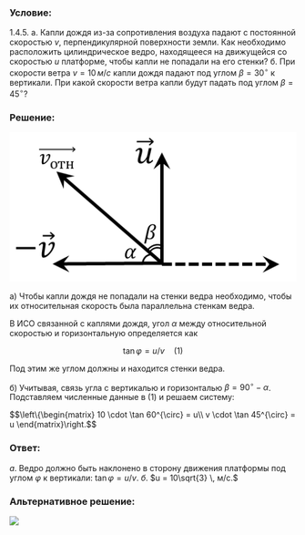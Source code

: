 ###  Условие: 

$1.4.5.$ а. Капли дождя из-за сопротивления воздуха падают с постоянной скоростью $v$, перпендикулярной поверхности земли. Как необходимо расположить цилиндрическое ведро, находящееся на движущейся со скоростью $u$ платформе, чтобы капли не попадали на его стенки? 
б. При скорости ветра $v = 10 \,м/с$ капли дождя падают под углом $\beta = 30^{\circ}$ к вертикали. При какой скорости ветра капли будут падать под углом $\beta = 45^{\circ}$? 

###  Решение: 

![|514x267, 34%](../../img/1.4.5/draw.png)

а) Чтобы капли дождя не попадали на стенки ведра необходимо, чтобы их относительная скорость была параллельна стенкам ведра. 

В ИСО связанной с каплями дождя, угол $\alpha$ между относительной скоростью и горизонтальную определяется как 

$$\tan\varphi = u/v \quad (1)$$ 

Под этим же углом должны и находится стенки ведра. 

б) Учитывая, связь угла с вертикалью и горизонталью $\beta = 90^{\circ} - \alpha$. Подставляем численные данные в $(1)$ и решаем систему: 

$$\left\\{\begin{matrix} 10 \cdot \tan 60^{\circ} = u\\\ v \cdot \tan 45^{\circ} = u \end{matrix}\right.$$

###  Ответ: 

$а.$ Ведро должно быть наклонено в сторону движения платформы под углом $\varphi$ к вертикали: $\tan\varphi = u/v.$ 
$б.$ $u = 10\sqrt{3} \, м/с.$ 

###  Альтернативное решение: 

![](https://www.youtube.com/embed/P-e_tycQIpo?t=1851)   

